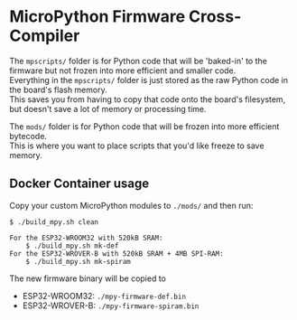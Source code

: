 # MicroPython Firmware Cross-Compiler

The `mpscripts/` folder is for Python code that will be 'baked-in'
to the firmware but not frozen into more efficient and smaller code.  
Everything in the `mpscripts/` folder is just stored as the raw
Python code in the board's flash memory.  
This saves you from having to copy that code onto the board's filesystem, but doesn't save a lot of memory or processing time.

The `mods/` folder is for Python code that will be frozen into more efficient bytecode.  
This is where you want to place scripts that you'd like freeze to save memory.

## Docker Container usage
Copy your custom MicroPython modules to `./mods/` and then run:

```
$ ./build_mpy.sh clean

For the ESP32-WROOM32 with 520kB SRAM:
	$ ./build_mpy.sh mk-def
For the ESP32-WROVER-B with 520kB SRAM + 4MB SPI-RAM:
	$ ./build_mpy.sh mk-spiram
```

The new firmware binary will be copied to  

- ESP32-WROOM32: `./mpy-firmware-def.bin`
- ESP32-WROVER-B: `./mpy-firmware-spiram.bin`
